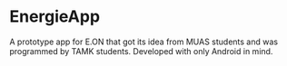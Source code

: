 # EnergieApp
A prototype app for E.ON that got its idea from MUAS students and was programmed by TAMK students. Developed with only Android in mind.
